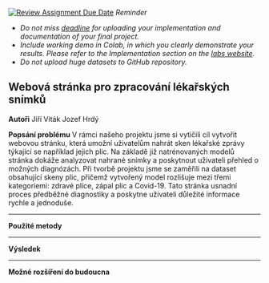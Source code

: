 [![Review Assignment Due Date](https://classroom.github.com/assets/deadline-readme-button-22041afd0340ce965d47ae6ef1cefeee28c7c493a6346c4f15d667ab976d596c.svg)](https://classroom.github.com/a/rMTkWhxv)
*Reminder*
*   *Do not miss [deadline](https://su2.utia.cas.cz/labs.html#projects) for uploading your implementation and documentation of your final project.*
*   *Include working demo in Colab, in which you clearly demonstrate your results. Please refer to the Implementation section on the [labs website](https://su2.utia.cas.cz/labs.html#projects).*
*   *Do not upload huge datasets to GitHub repository.*

**Webová stránka pro zpracování lékařských snímků**
-------------------------------------
**Autoři**
  Jiří Viták
  Jozef Hrdý

**Popsání problému**
V rámci našeho projektu jsme si vytičili cíl vytvořit webovou stránku, která umožní uživatelům nahrát sken lékařské zprávy týkající se například jejich plic. Na základě již natrénovaných modelů stránka dokáže analyzovat nahrané snímky a poskytnout uživateli přehled o možných diagnózách. Při tvorbě projektu jsme se zaměřili na dataset obsahující skeny plic, přičemž vytvořený model rozlišuje mezi třemi kategoriemi: zdravé plíce, zápal plic a Covid-19. Tato stránka usnadní proces předběžné diagnostiky a poskytne uživateli důležité informace rychle a jednoduše. 

-------------------------------------
**Použité metody**


-------------------------------------
**Výsledek**


-------------------------------------
**Možné rozšíření do budoucna**
